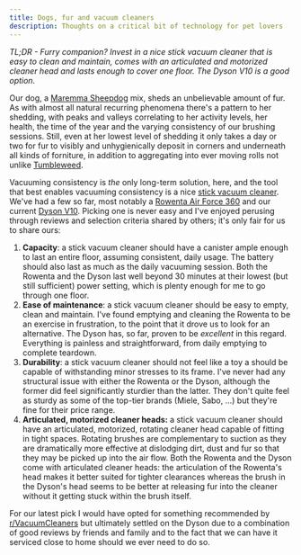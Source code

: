 ```yaml
---
title: Dogs, fur and vacuum cleaners
description: Thoughts on a critical bit of technology for pet lovers
---
```


_TL;DR - Furry companion? Invest in a nice stick vacuum cleaner that is
easy to clean and maintain, comes with an articulated and motorized cleaner
head and lasts enough to cover one floor. The Dyson V10 is a good option._

Our dog, a [Maremma Sheepdog][0] mix, sheds an unbelievable amount of fur.
As with almost all natural recurring phenomena there's a pattern to her
shedding, with peaks and valleys correlating to her activity levels, her
health, the time of the year and the varying consistency of our brushing
sessions. Still, even at her lowest level of shedding it only takes a day or
two for fur to visibly and unhygienically deposit in corners and underneath
all kinds of forniture, in addition to aggregating into ever moving rolls not
unlike [Tumbleweed][1].

Vacuuming consistency is *the* only long-term solution, here, and the tool that
best enables vacuuming consistency is a nice [stick vacuum cleaner][2]. We've
had a few so far, most notably a [Rowenta Air Force 360][4] and our current
[Dyson V10][3]. Picking one is never easy and I've enjoyed perusing through
reviews and selection criteria shared by others; it's only fair for us to share
ours:

1. **Capacity**: a stick vacuum cleaner should have a canister ample enough to
   last an entire floor, assuming consistent, daily usage. The battery should
   also last as much as the daily vacuuming session. Both the Rowenta and the
   Dyson last well beyond 30 minutes at their lowest (but still sufficient)
   power setting, which is plenty enough for me to go through one floor.
2. **Ease of maintenance**: a stick vacuum cleaner should be easy to empty,
   clean and maintain. I've found emptying and cleaning the Rowenta to be an
   exercise in frustration, to the point that it drove us to look for an
   alternative. The Dyson has, so far, proven to be _excellent_ in this regard.
   Everything is painless and straightforward, from daily emptying to complete
   teardown.
3. **Durability**: a stick vacuum cleaner should not feel like a toy a should
   be capable of withstanding minor stresses to its frame. I've never had any
   structural issue with either the Rowenta or the Dyson, although the former
   did feel significantly sturdier than the latter. They don't quite feel
   as sturdy as some of the top-tier brands (Miele, Sabo, ...) but they're fine
   for their price range.
4. **Articulated, motorized cleaner heads:** a stick vacuum cleaner should
   have an articulated, motorized, rotating cleaner head capable of fitting
   in tight spaces. Rotating brushes are complementary to suction as they are
   dramatically more effective at dislodging dirt, dust and fur so that they
   may be picked up into the air flow. Both the Rowenta and the Dyson come with
   articulated cleaner heads: the  articulation of the Rowenta's head makes it
   better suited for tighter clearances whereas the brush in the Dyson's head 
   seems to be better at releasing fur into the cleaner without it getting
   stuck within the brush itself.

For our latest pick I would have opted for something recommended by
[r/VacuumCleaners][5] but ultimately settled on the Dyson due to a combination
of good reviews by friends and family and to the fact that we can have it
serviced close to home should we ever need to do so.

[0]: https://en.wikipedia.org/wiki/Maremma_Sheepdog
[1]: https://en.wikipedia.org/wiki/Tumbleweed
[2]: https://en.wikipedia.org/wiki/List_of_vacuum_cleaners#Stick_vacuum_cleaners
[3]: https://www.dyson.com/vacuum-cleaners/cordless/v10
[4]: https://www.rowenta.com/c/AIR-FORCE-360/p/2211400214
[5]: https://www.reddit.com/r/VacuumCleaners/wiki/recommendedvacuums
